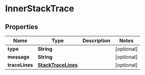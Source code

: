 
# InnerStackTrace

## Properties
Name | Type | Description | Notes
------------ | ------------- | ------------- | -------------
**type** | **String** |  |  [optional]
**message** | **String** |  |  [optional]
**traceLines** | [**StackTraceLines**](StackTraceLines.md) |  |  [optional]



